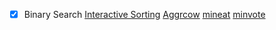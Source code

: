 - [x] Binary Search 
    [Interactive Sorting](https://atcoder.jp/contests/practice/tasks/practice_2)  [Aggrcow](https://www.spoj.com/problems/AGGRCOW/) [mineat](https://www.codechef.com/MARCH18B/problems/MINEAT/) [minvote](https://www.codechef.com/problems/MINVOTE) 